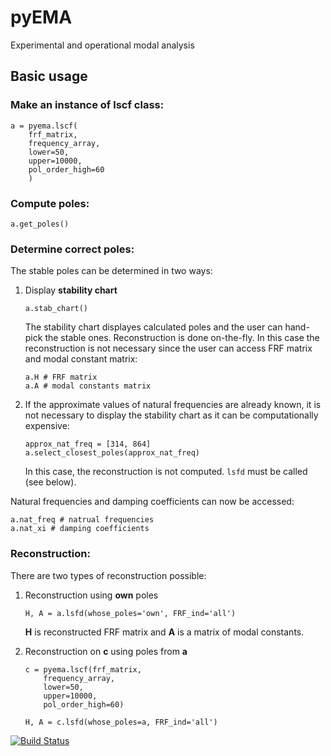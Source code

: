 # pyEMA

Experimental and operational modal analysis

## Basic usage

### Make an instance of **lscf** class:
```
a = pyema.lscf(
    frf_matrix,
    frequency_array,
    lower=50,
    upper=10000,
    pol_order_high=60
    )
```
### Compute poles:
```
a.get_poles()
```
### Determine correct poles:
The stable poles can be determined in two ways:
1. Display **stability chart**
    ```
    a.stab_chart()
    ```
    The stability chart displayes calculated poles and the user can hand-pick the stable ones. Reconstruction is done on-the-fly. In this case the reconstruction is not necessary since the user can access FRF matrix and modal constant matrix:
    ```
    a.H # FRF matrix
    a.A # modal constants matrix
    ```
2. If the approximate values of natural frequencies are already known, it is not necessary to display the stability chart as it can be computationally expensive:
    ```
    approx_nat_freq = [314, 864]
    a.select_closest_poles(approx_nat_freq)
    ```
    In this case, the reconstruction is not computed. `lsfd` must be called (see below).

Natural frequencies and damping coefficients can now be accessed:
```
a.nat_freq # natrual frequencies
a.nat_xi # damping coefficients
```
### Reconstruction:
There are two types of reconstruction possible:
1. Reconstruction using **own** poles
    ```
    H, A = a.lsfd(whose_poles='own', FRF_ind='all') 
    ```
    **H** is reconstructed FRF matrix and **A** is a matrix of modal constants.

2. Reconstruction on **c** using poles from **a**
    ```
    c = pyema.lscf(frf_matrix, 
        frequency_array, 
        lower=50, 
        upper=10000, 
        pol_order_high=60)
        
    H, A = c.lsfd(whose_poles=a, FRF_ind='all')
    ```

[![Build Status](https://travis-ci.com/ladisk/pyEMA.svg?branch=master)](https://travis-ci.com/ladisk/pyEMA)